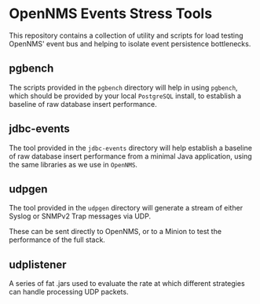 # OpenNMS Events Stress Tools

This repository contains a collection of utility and scripts for load testing OpenNMS' event bus and helping to isolate event persistence bottlenecks.

## pgbench

The scripts provided in the `pgbench` directory will help in using `pgbench`, which should be provided by your local `PostgreSQL` install, to establish a baseline of raw database insert performance.

## jdbc-events

The tool provided in the `jdbc-events` directory will help establish a baseline of raw database insert performance from a minimal Java application, using the same libraries as we use in `OpenNMS`.

## udpgen

The tool provided in the `udpgen` directory will generate a stream of either Syslog or SNMPv2 Trap messages via UDP.

These can be sent directly to OpenNMS, or to a Minion to test the performance of the full stack.

## udplistener

A series of fat .jars used to evaluate the rate at which different strategies can handle processing UDP packets.

